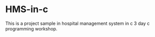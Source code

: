 # HMS-in-c
This is a project sample in hospital management system in c
3 day c programming workshop.
